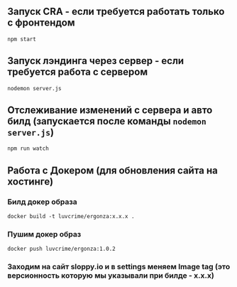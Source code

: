 ## Запуск CRA - если требуется работать только с фронтендом

```shell
npm start
```

## Запуск лэндинга через сервер - если требуется работа с сервером

```shell
nodemon server.js
```

## Отслеживание изменений с сервера и авто билд (запускается после команды `nodemon server.js`)

```shell
npm run watch
```

## Работа с Докером (для обновления сайта на хостинге) 

### Билд докер образа

```shell
docker build -t luvcrime/ergonza:x.x.x .
```

### Пушим докер образ
```shell
docker push luvcrime/ergonza:1.0.2
```

### Заходим на сайт sloppy.io и в settings меняем Image tag (это версионность которую мы указывали при билде -  x.x.x)
